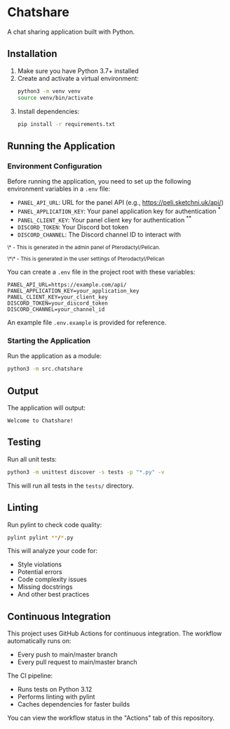 # Chatshare

A chat sharing application built with Python.

## Installation

1. Make sure you have Python 3.7+ installed
2. Create and activate a virtual environment:
   ```bash
   python3 -m venv venv
   source venv/bin/activate
   ```
3. Install dependencies:
   ```bash
   pip install -r requirements.txt
   ```

## Running the Application

### Environment Configuration

Before running the application, you need to set up the following environment variables in a `.env` file:

- `PANEL_API_URL`: URL for the panel API (e.g., https://peli.sketchni.uk/api/)
- `PANEL_APPLICATION_KEY`: Your panel application key for authentication <sup>\*</sup>
- `PANEL_CLIENT_KEY`: Your panel client key for authentication <sup>\*\*</sup>
- `DISCORD_TOKEN`: Your Discord bot token
- `DISCORD_CHANNEL`: The Discord channel ID to interact with

<sup>
<p>\* - This is generated in the admin panel of Pterodactyl/Pelican.</p>
<p>\*\* - This is generated in the user settings of Pterodactyl/Pelican</p>
</sup>

You can create a `.env` file in the project root with these variables:

```
PANEL_API_URL=https://example.com/api/
PANEL_APPLICATION_KEY=your_application_key
PANEL_CLIENT_KEY=your_client_key
DISCORD_TOKEN=your_discord_token
DISCORD_CHANNEL=your_channel_id
```

An example file `.env.example` is provided for reference.

### Starting the Application

Run the application as a module:

```bash
python3 -m src.chatshare
```

## Output

The application will output:
```
Welcome to Chatshare!
```

## Testing

Run all unit tests:

```bash
python3 -m unittest discover -s tests -p "*.py" -v
```

This will run all tests in the `tests/` directory.

## Linting

Run pylint to check code quality:

```bash
pylint pylint **/*.py
```

This will analyze your code for:
- Style violations
- Potential errors
- Code complexity issues
- Missing docstrings
- And other best practices

## Continuous Integration

This project uses GitHub Actions for continuous integration. The workflow automatically runs on:
- Every push to main/master branch
- Every pull request to main/master branch

The CI pipeline:
- Runs tests on Python 3.12
- Performs linting with pylint
- Caches dependencies for faster builds

You can view the workflow status in the "Actions" tab of this repository. 
